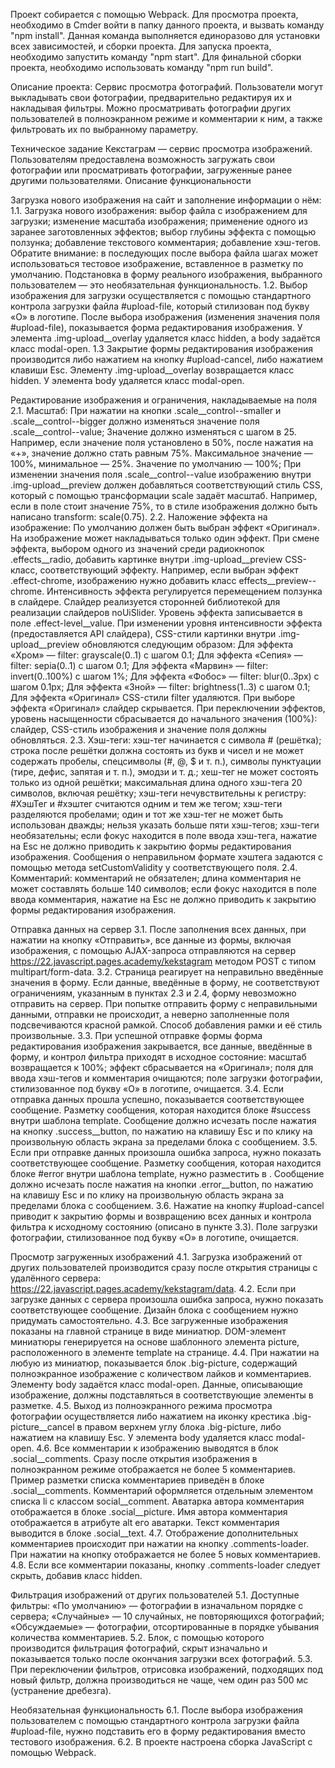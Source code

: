 Проект собирается с помощью Webpack. Для просмотра проекта, необходимо в Сmder войти в папку данного проекта, и вызвать команду "npm install". Данная команда выполняется единоразово для установки всех зависимостей, и сборки проекта. Для запуска проекта, необходимо запустить команду "npm start". Для финальной сборки проекта, необходимо использовать команду "npm run build".

Описание проекта: Сервис просмотра фотографий. Пользователи могут выкладывать свои фотографии, предварительно редактируя их и накладывая фильтры. Можно просматривать фотографии других пользователей в полноэкранном режиме и комментарии к ним, а также фильтровать их по выбранному параметру.

Техническое задание Кекстаграм — сервис просмотра изображений. Пользователям предоставлена возможность загружать свои фотографии или просматривать фотографии, загруженные ранее другими пользователями. Описание функциональности

Загрузка нового изображения на сайт и заполнение информации о нём: 
1.1. Загрузка нового изображения: выбор файла с изображением для загрузки; изменение масштаба изображения; применение одного из заранее заготовленных эффектов; выбор глубины эффекта с помощью ползунка; добавление текстового комментария; добавление хэш-тегов. Обратите внимание: в последующих после выбора файла шагах может использоваться тестовое изображение, вставленное в разметку по умолчанию. Подстановка в форму реального изображения, выбранного пользователем — это необязательная функциональность. 
1.2. Выбор изображения для загрузки осуществляется с помощью стандартного контрола загрузки файла #upload-file, который стилизован под букву «О» в логотипе. После выбора изображения (изменения значения поля #upload-file), показывается форма редактирования изображения. У элемента .img-upload__overlay удаляется класс hidden, а body задаётся класс modal-open. 
1.3 Закрытие формы редактирования изображения производится либо нажатием на кнопку #upload-cancel, либо нажатием клавиши Esc. Элементу .img-upload__overlay возвращается класс hidden. У элемента body удаляется класс modal-open.

Редактирование изображения и ограничения, накладываемые на поля 
2.1. Масштаб: При нажатии на кнопки .scale__control--smaller и .scale__control--bigger должно изменяться значение поля .scale__control--value; Значение должно изменяться с шагом в 25. Например, если значение поля установлено в 50%, после нажатия на «+», значение должно стать равным 75%. Максимальное значение — 100%, минимальное — 25%. Значение по умолчанию — 100%; При изменении значения поля .scale__control--value изображению внутри .img-upload__preview должен добавляться соответствующий стиль CSS, который с помощью трансформации scale задаёт масштаб. Например, если в поле стоит значение 75%, то в стиле изображения должно быть написано transform: scale(0.75). 
2.2. Наложение эффекта на изображение: По умолчанию должен быть выбран эффект «Оригинал». На изображение может накладываться только один эффект. При смене эффекта, выбором одного из значений среди радиокнопок .effects__radio, добавить картинке внутри .img-upload__preview CSS-класс, соответствующий эффекту. Например, если выбран эффект .effect-chrome, изображению нужно добавить класс effects__preview--chrome. Интенсивность эффекта регулируется перемещением ползунка в слайдере. Слайдер реализуется сторонней библиотекой для реализации слайдеров noUiSlider. Уровень эффекта записывается в поле .effect-level__value. При изменении уровня интенсивности эффекта (предоставляется API слайдера), CSS-стили картинки внутри .img-upload__preview обновляются следующим образом: Для эффекта «Хром» — filter: grayscale(0..1) с шагом 0.1; Для эффекта «Сепия» — filter: sepia(0..1) с шагом 0.1; Для эффекта «Марвин» — filter: invert(0..100%) с шагом 1%; Для эффекта «Фобос» — filter: blur(0..3px) с шагом 0.1px; Для эффекта «Зной» — filter: brightness(1..3) с шагом 0.1; Для эффекта «Оригинал» CSS-стили filter удаляются. При выборе эффекта «Оригинал» слайдер скрывается. При переключении эффектов, уровень насыщенности сбрасывается до начального значения (100%): слайдер, CSS-стиль изображения и значение поля должны обновляться. 
2.3. Хэш-теги: хэш-тег начинается с символа # (решётка); строка после решётки должна состоять из букв и чисел и не может содержать пробелы, спецсимволы (#, @, $ и т. п.), символы пунктуации (тире, дефис, запятая и т. п.), эмодзи и т. д.; хеш-тег не может состоять только из одной решётки; максимальная длина одного хэш-тега 20 символов, включая решётку; хэш-теги нечувствительны к регистру: #ХэшТег и #хэштег считаются одним и тем же тегом; хэш-теги разделяются пробелами; один и тот же хэш-тег не может быть использован дважды; нельзя указать больше пяти хэш-тегов; хэш-теги необязательны; если фокус находится в поле ввода хэш-тега, нажатие на Esc не должно приводить к закрытию формы редактирования изображения. Сообщения о неправильном формате хэштега задаются с помощью метода setCustomValidity у соответствующего поля.
2.4. Комментарий: комментарий не обязателен; длина комментария не может составлять больше 140 символов; если фокус находится в поле ввода комментария, нажатие на Esc не должно приводить к закрытию формы редактирования изображения.

Отправка данных на сервер 
3.1. После заполнения всех данных, при нажатии на кнопку «Отправить», все данные из формы, включая изображения, с помощью AJAX-запроса отправляются на сервер https://22.javascript.pages.academy/kekstagram методом POST с типом multipart/form-data. 
3.2. Страница реагирует на неправильно введённые значения в форму. Если данные, введённые в форму, не соответствуют ограничениям, указанным в пунктах 2.3 и 2.4, форму невозможно отправить на сервер. При попытке отправить форму с неправильными данными, отправки не происходит, а неверно заполненные поля подсвечиваются красной рамкой. Способ добавления рамки и её стиль произвольные. 
3.3. При успешной отправке формы форма редактирования изображения закрывается, все данные, введённые в форму, и контрол фильтра приходят в исходное состояние: масштаб возвращается к 100%; эффект сбрасывается на «Оригинал»; поля для ввода хэш-тегов и комментария очищаются; поле загрузки фотографии, стилизованное под букву «О» в логотипе, очищается. 
3.4. Если отправка данных прошла успешно, показывается соответствующее сообщение. Разметку сообщения, которая находится блоке #success внутри шаблона template. Сообщение должно исчезать после нажатия на кнопку .success__button, по нажатию на клавишу Esc и по клику на произвольную область экрана за пределами блока с сообщением. 
3.5. Если при отправке данных произошла ошибка запроса, нужно показать соответствующее сообщение. Разметку сообщения, которая находится блоке #error внутри шаблона template, нужно разместить в . Сообщение должно исчезать после нажатия на кнопки .error__button, по нажатию на клавишу Esc и по клику на произвольную область экрана за пределами блока с сообщением. 
3.6. Нажатие на кнопку #upload-cancel приводит к закрытию формы и возвращению всех данных и контрола фильтра к исходному состоянию (описано в пункте 3.3). Поле загрузки фотографии, стилизованное под букву «О» в логотипе, очищается.

Просмотр загруженных изображений 
4.1. Загрузка изображений от других пользователей производится сразу после открытия страницы с удалённого сервера: https://22.javascript.pages.academy/kekstagram/data.
4.2. Если при загрузке данных с сервера произошла ошибка запроса, нужно показать соответствующее сообщение. Дизайн блока с сообщением нужно придумать самостоятельно.
4.3. Все загруженные изображения показаны на главной странице в виде миниатюр. DOM-элемент миниатюры генерируется на основе шаблонного элемента picture, расположенного в элементе template на странице. 
4.4. При нажатии на любую из миниатюр, показывается блок .big-picture, содержащий полноэкранное изображение с количеством лайков и комментариев. Элементу body задаётся класс modal-open. Данные, описывающие изображение, должны подставляться в соответствующие элементы в разметке. 
4.5. Выход из полноэкранного режима просмотра фотографии осуществляется либо нажатием на иконку крестика .big-picture__cancel в правом верхнем углу блока .big-picture, либо нажатием на клавишу Esc. У элемента body удаляется класс modal-open.
4.6. Все комментарии к изображению выводятся в блок .social__comments. Сразу после открытия изображения в полноэкранном режиме отображается не более 5 комментариев. Пример разметки списка комментариев приведён в блоке .social__comments. Комментарий оформляется отдельным элементом списка li с классом social__comment. Аватарка автора комментария отображается в блоке .social__picture. Имя автора комментария отображается в атрибуте alt его аватарки. Текст комментария выводится в блоке .social__text. 
4.7. Отображение дополнительных комментариев происходит при нажатии на кнопку .comments-loader. При нажатии на кнопку отображается не более 5 новых комментариев. 
4.8. Если все комментарии показаны, кнопку .comments-loader следует скрыть, добавив класс hidden.

Фильтрация изображений от других пользователей 
5.1. Доступные фильтры: «По умолчанию» — фотографии в изначальном порядке с сервера; «Случайные» — 10 случайных, не повторяющихся фотографий; «Обсуждаемые» — фотографии, отсортированные в порядке убывания количества комментариев. 
5.2. Блок, с помощью которого производится фильтрация фотографий, скрыт изначально и показывается только после окончания загрузки всех фотографий. 
5.3. При переключении фильтров, отрисовка изображений, подходящих под новый фильтр, должна производиться не чаще, чем один раз 500 мс (устранение дребезга).

Необязательная функциональность 
6.1. После выбора изображения пользователем с помощью стандартного контрола загрузки файла #upload-file, нужно подставить его в форму редактирования вместо тестового изображения. 
6.2. В проекте настроена сборка JavaScript с помощью Webpack.
